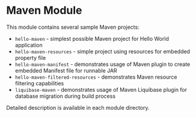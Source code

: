 # Maven Module

This module contains several sample Maven projects:
 * `hello-maven` - simplest possible Maven project for Hello World application
 * `hello-maven-resources` - simple project using resources for embedded property file
 * `hello-maven-manifest` - demonstrates usage of Maven plugin to create embedded Manifest file for runnable JAR
 * `hello-maven-filtered-resources` - demonstrates Maven resource filtering capabilities
 * `liquibase-maven` - demonstrates usage of Maven Liquibase plugin for database migration during build process

Detailed description is available in each module directory.
